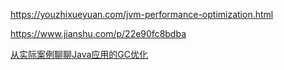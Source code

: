 https://youzhixueyuan.com/jvm-performance-optimization.html

https://www.jianshu.com/p/22e90fc8bdba

[从实际案例聊聊Java应用的GC优化](https://tech.meituan.com/2017/12/29/jvm-optimize.html)